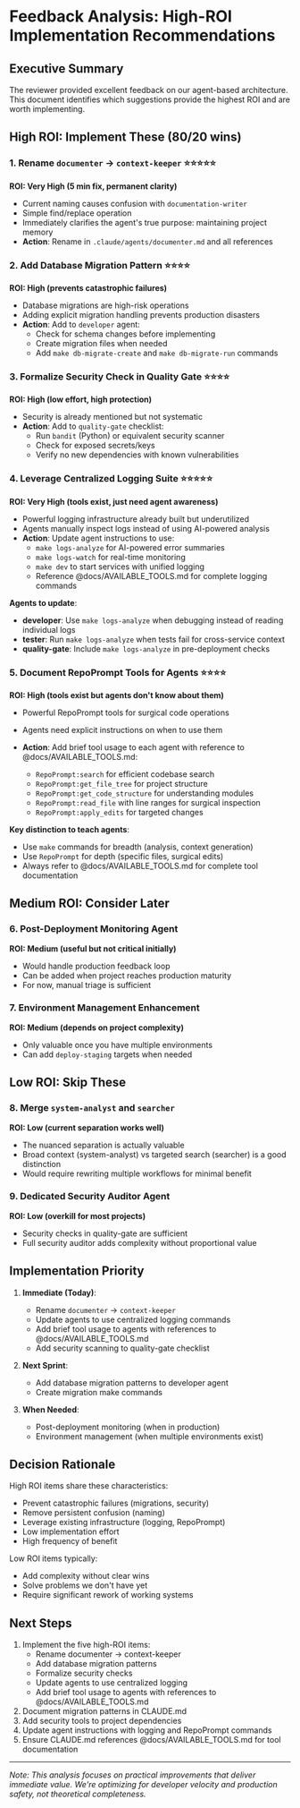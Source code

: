 # Feedback Analysis: High-ROI Implementation Recommendations

## Executive Summary

The reviewer provided excellent feedback on our agent-based architecture. This document identifies which suggestions provide the highest ROI and are worth implementing.

## High ROI: Implement These (80/20 wins)

### 1. Rename `documenter` → `context-keeper` ⭐⭐⭐⭐⭐
**ROI: Very High (5 min fix, permanent clarity)**
- Current naming causes confusion with `documentation-writer`
- Simple find/replace operation
- Immediately clarifies the agent's true purpose: maintaining project memory
- **Action**: Rename in `.claude/agents/documenter.md` and all references

### 2. Add Database Migration Pattern ⭐⭐⭐⭐
**ROI: High (prevents catastrophic failures)**
- Database migrations are high-risk operations
- Adding explicit migration handling prevents production disasters
- **Action**: Add to `developer` agent:
  - Check for schema changes before implementing
  - Create migration files when needed
  - Add `make db-migrate-create` and `make db-migrate-run` commands

### 3. Formalize Security Check in Quality Gate ⭐⭐⭐⭐
**ROI: High (low effort, high protection)**
- Security is already mentioned but not systematic
- **Action**: Add to `quality-gate` checklist:
  - Run `bandit` (Python) or equivalent security scanner
  - Check for exposed secrets/keys
  - Verify no new dependencies with known vulnerabilities

### 4. Leverage Centralized Logging Suite ⭐⭐⭐⭐⭐
**ROI: Very High (tools exist, just need agent awareness)**
- Powerful logging infrastructure already built but underutilized
- Agents manually inspect logs instead of using AI-powered analysis
- **Action**: Update agent instructions to use:
  - `make logs-analyze` for AI-powered error summaries
  - `make logs-watch` for real-time monitoring
  - `make dev` to start services with unified logging
  - Reference @docs/AVAILABLE_TOOLS.md for complete logging commands

**Agents to update**:
- **developer**: Use `make logs-analyze` when debugging instead of reading individual logs
- **tester**: Run `make logs-analyze` when tests fail for cross-service context
- **quality-gate**: Include `make logs-analyze` in pre-deployment checks

### 5. Document RepoPrompt Tools for Agents ⭐⭐⭐⭐
**ROI: High (tools exist but agents don't know about them)**
- Powerful RepoPrompt tools for surgical code operations
- Agents need explicit instructions on when to use them
- **Action**: Add brief tool usage to each agent with reference to @docs/AVAILABLE_TOOLS.md:

  - `RepoPrompt:search` for efficient codebase search
  - `RepoPrompt:get_file_tree` for project structure
  - `RepoPrompt:get_code_structure` for understanding modules
  - `RepoPrompt:read_file` with line ranges for surgical inspection
  - `RepoPrompt:apply_edits` for targeted changes

**Key distinction to teach agents**:
- Use `make` commands for breadth (analysis, context generation)
- Use `RepoPrompt` for depth (specific files, surgical edits)
- Always refer to @docs/AVAILABLE_TOOLS.md for complete tool documentation

## Medium ROI: Consider Later

### 6. Post-Deployment Monitoring Agent
**ROI: Medium (useful but not critical initially)**
- Would handle production feedback loop
- Can be added when project reaches production maturity
- For now, manual triage is sufficient

### 7. Environment Management Enhancement
**ROI: Medium (depends on project complexity)**
- Only valuable once you have multiple environments
- Can add `deploy-staging` targets when needed

## Low ROI: Skip These

### 8. Merge `system-analyst` and `searcher`
**ROI: Low (current separation works well)**
- The nuanced separation is actually valuable
- Broad context (system-analyst) vs targeted search (searcher) is a good distinction
- Would require rewriting multiple workflows for minimal benefit

### 9. Dedicated Security Auditor Agent
**ROI: Low (overkill for most projects)**
- Security checks in quality-gate are sufficient
- Full security auditor adds complexity without proportional value

## Implementation Priority

1. **Immediate (Today)**:
   - Rename `documenter` → `context-keeper`
   - Update agents to use centralized logging commands
   - Add brief tool usage to agents with references to @docs/AVAILABLE_TOOLS.md
   - Add security scanning to quality-gate checklist

2. **Next Sprint**:
   - Add database migration patterns to developer agent
   - Create migration make commands

3. **When Needed**:
   - Post-deployment monitoring (when in production)
   - Environment management (when multiple environments exist)

## Decision Rationale

High ROI items share these characteristics:
- Prevent catastrophic failures (migrations, security)
- Remove persistent confusion (naming)
- Leverage existing infrastructure (logging, RepoPrompt)
- Low implementation effort
- High frequency of benefit

Low ROI items typically:
- Add complexity without clear wins
- Solve problems we don't have yet
- Require significant rework of working systems

## Next Steps

1. Implement the five high-ROI items:
   - Rename documenter → context-keeper
   - Add database migration patterns
   - Formalize security checks
   - Update agents to use centralized logging
   - Add brief tool usage to agents with references to @docs/AVAILABLE_TOOLS.md
2. Document migration patterns in CLAUDE.md
3. Add security tools to project dependencies
4. Update agent instructions with logging and RepoPrompt commands
5. Ensure CLAUDE.md references @docs/AVAILABLE_TOOLS.md for tool documentation

---

*Note: This analysis focuses on practical improvements that deliver immediate value. We're optimizing for developer velocity and production safety, not theoretical completeness.*
